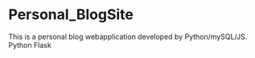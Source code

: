 # Personal_BlogSite
This is a personal blog webapplication developed by Python/mySQL/JS.<br>
Python Flask <Template engine Jinja2><br>
MySQL<br>
CSS, HTML, JS from UIkit.com <br>
<br>
Web Backend Implemented a event-driven single-thread, multiple I/O access using Python coroutines.<br>
Deployed on the AWS EC2 with Nginx http://54.213.192.49/ 
